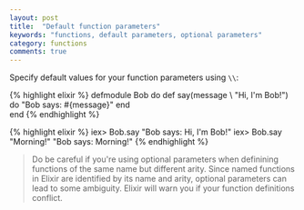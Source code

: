 ```yaml
---
layout: post
title:  "Default function parameters"
keywords: "functions, default parameters, optional parameters"
category: functions
comments: true
---
```


Specify default values for your function parameters using `\\`:

{% highlight elixir %}
defmodule Bob do
  def say(message \\ "Hi, I'm Bob!") do
    "Bob says: #{message}"
  end	
end
{% endhighlight %}

{% highlight elixir %}
iex> Bob.say
"Bob says: Hi, I'm Bob!"
iex> Bob.say "Morning!"
"Bob says: Morning!"
{% endhighlight %}

> Do be careful if you're using optional parameters when definining functions of the same name but different arity. Since named functions in Elixir are identified by its name and arity, optional parameters can lead to some ambiguity. Elixir will warn you if your function definitions conflict.